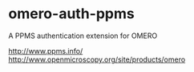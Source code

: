 # omero-auth-ppms

A PPMS authentication extension for OMERO

http://www.ppms.info/
http://www.openmicroscopy.org/site/products/omero

